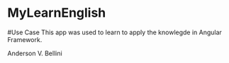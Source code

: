 # MyLearnEnglish

#Use Case
This app was used to learn to apply the knowlegde in Angular Framework.

Anderson V. Bellini
